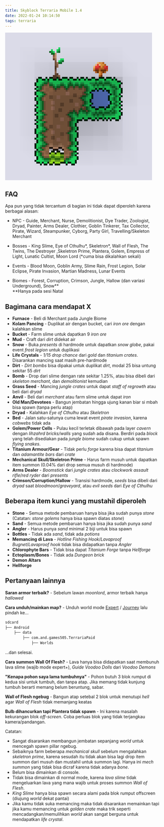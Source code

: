 ```yaml
---
title: Skyblock Terraria Mobile 1.4
date: 2022-01-24 10:14:50
tags: terraria
---
```


![Terraria Skyblock](/static/images/terraria-skyblock.png)
## FAQ
Apa pun yang tidak tercantum di bagian ini tidak dapat diperoleh karena berbagai alasan:

- NPC - Guide, Merchant, Nurse, Demolitionist, Dye Trader, Zoologist,        Dryad, Painter, Arms Dealer, Clothier, Goblin Tinkerer, Tax Collector, Pirate, Wizard, Steampunker, Cyborg, Party Girl, Travelling/Skeleton Merchant

- Bosses - King Slime, Eye of Cthulhu*, Skeletron*, Wall of Flesh, The Twins, The Destroyer ,Skeletron Prime, Plantera, Golem, Empress of Light, Lunatic Cultist, Moon Lord (*cuma bisa dikalahkan sekali)

- Events - Blood Moon, Goblin Army, Slime Rain, Frost Legion, Solar Eclipse, Pirate Invasion, Martian Madness, Lunar Events

- Biomes - Forest, Corruption, Crimson, Jungle, Hallow (dan variasi Underground), Snow**  
**Hanya pada sesi Natal

## Bagimana cara mendapat X

- **Furnace** - Beli di Merchant pada Jungle Biome
- **Kolam Pancing** - Duplikat air dengan bucket, cari *iron ore* dengan kalahkan slime
- **Bucket** - Farm slime untuk dapatkan 9 *iron ore*
- **Mud** - Craft dari *dirt* didekat air
- **Snow** - Buka *presents* di hardmode untuk dapatkan *snow globe*, pakai event *frost legion* untuk duplikasi
- **Life Crystals** - *1/15 drop chance* dari *gold* dan *titanium crates*. Disarankan mancing saat masih pre-hardmode
- **Dirt** - *Dirt bombs* bisa dipakai untuk duplikat *dirt*, modal 25 bisa untung sekitar 55 *dirt*
- **Bomb** - Drop dari slime dengan rate sekitar 1.25%, atau bisa dibeli dari *skeleton merchant*, dan *demolitionist* kemudian 
- **Grass Seed** - Mancing *jungle crates* untuk dapat *staff of regrowth* atau beli dari *dryad*
- **Anvil** - Beli dari *merchant* atau farm slime untuk dapat *iron*
- **Old Man/Devotees** - Bangun jembatan hingga ujung kanan biar si mbah bisa spawn (tanpa perlu atap)
- **Dryad** - Kalahkan *Eye of Cthulhu* atau *Skeletron*
- **Bed** - Jalan satu-satunya cuma lewat event *pirate invasion*, karena *cobwebs* tidak ada
- **Golem/Power Cells** - Pulau kecil terletak dibawah pada layer *cavern* dengan *lihzahrd bricks/walls* yang sudah ada disana. Berdiri pada *block* yang telah disediakan pada *jungle biome* sudah cukup untuk spawn *flying snakes*.
- **Titanium Armour/Gear** - Tidak perlu *forge* karena bisa dapat *titanium* dan *adamantite bars* dari *crate*
- **Mechanical Skull/Skeletron Prime** - Harus farm musuh untuk dapatkan item summon (0.04% dari drop semua musuh di hardmode)
- **Arms Dealer** - *Boomstick* dari *jungle crates* atau *clockwork assault rifle*/*red ryder* dari *presents*
- **Crimson/Corruption/Hallow** - Transisi hardmode, *seeds* bisa dibeli dari *dryad* saat *bloodmoon*/*graveyard*, atau *evil seeds* dari *Eye of Cthulhu*

## Beberapa item kunci yang mustahil diperoleh

- **Stone** - Semua metode pembaruan hanya bisa jika sudah punya *stone* (Catatan: *stone golems* hanya bisa spawn diatas *stone*)
- **Sand** - Semua metode pembaruan hanya bisa jika sudah punya *sand*
- **Angler** - Harus punya *sand* minimal 2 biji untuk bisa spawn
- **Bottles** - Tidak ada *sand*, tidak ada *potions*
- **Memancing di Lava** - *Hotline Fishing Hook*/*Lavaproof Bugnet*/*Lavaproof hook* tidak bisa didapatkan tanpa *Angler*
- **Chlorophyte Bars** - Tidak bisa dapat *Titanium Forge* tanpa *Hellforge*
- **Ectoplasm/Bones** - Tidak ada *Dungeon brick*
- **Demon Altars**
- **Hellforge**

## Pertanyaan lainnya

**Saran armor terbaik?** - Sebelum lawan *moonlord*, armor terbaik hanya *hallowed*

**Cara unduh/mainkan map?** - Unduh world mode [Expert](/static/files/Skyblock-Expert.wld) / [Journey](/static/files/Skyblock-Journey.wld) lalu pindah ke...

```bash
sdcard
├── Android
    ├── data
        ├── com.and.games505.TerrariaPaid
            ├── Worlds
```

...dan selesai.

**Cara summon Wall Of Flesh?** - Lava hanya bisa didapatkan saat membunuh lava slime (wajib mode expert+), *Guide Voodoo Dolls* dari *Voodoo Demons*

**"Kenapa pohon saya lama tumbuhnya"** - Pohon butuh 3 blok rumput di kedua sisi untuk tumbuh, dan tanpa atap. Jika memang tidak kunjung tumbuh berarti memang belum beruntung, sabar.

**Wall of Flesh ngebug** - Bangun atap setebal 2 blok untuk menutupi *hell* agar *Wall of Flesh* tidak memanjang keatas

**Bulb dihancurkan tapi Plantera tidak spawn** - Ini karena masalah kekurangan blok *off-screen*. Coba perluas blok yang tidak terjangkau kamera/pandangan.

Catatan:
- Sangat disarankan membangun jembatan sepanjang *world* untuk mencegah spawn pillar ngebug.
- Sebaiknya farm beberapa *mechanical skull* sebelum mengalahkan *skeletron prime*, karena sesudah itu tidak akan bisa lagi drop item summon dari musuh dan mustahil untuk summon lagi. Hanya ini *mech summon* yang tidak bisa dicraf karena tidak adanya *bone*.
- Belum bisa dimainkan di console.
- Tidak bisa dimainkan di normal mode, karena *lava slime* tidak mengeluarkan lava yang mana wajib untuk proses summon *Wall of Flesh*.
- *King Slime* hanya bisa spawn secara alami pada blok rumput offscreen (diujung *world* dekat pantai)
- Jika kamu tidak suka memancing maka tidak disarankan memainkan tapi jika kamu memancing untuk *golden crate* maka trik seperti mencadangkan/memulihkan *world* akan sangat berguna untuk mendapatkan *life crystal*.